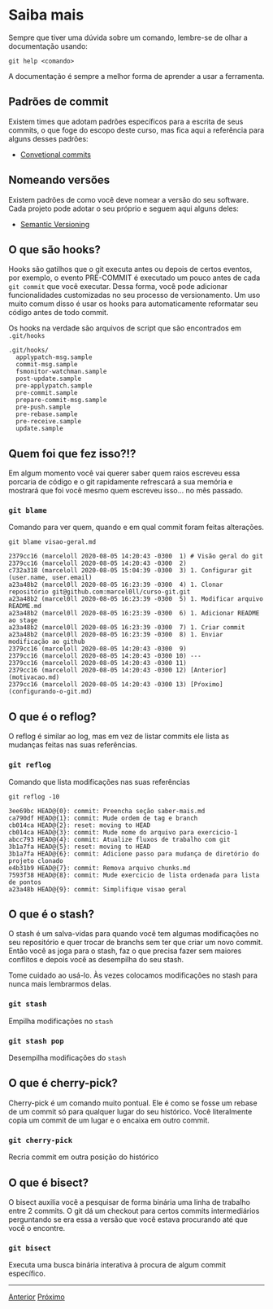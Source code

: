 # Saiba mais

Sempre que tiver uma dúvida sobre um comando, lembre-se de olhar a documentação usando:

```
git help <comando>
```

A documentação é sempre a melhor forma de aprender a usar a ferramenta.

## Padrões de commit

Existem times que adotam padrões específicos para a escrita de seus commits, o que foge
do escopo deste curso, mas fica aqui a referência para alguns desses padrões:

- [Convetional commits](https://www.conventionalcommits.org/en/v1.0.0-beta.2/)

## Nomeando versões

Existem padrões de como você deve nomear a versão do seu software. Cada projeto
pode adotar o seu próprio e seguem aqui alguns deles:

- [Semantic Versioning](https://semver.org/)

## O que são **hooks**?

Hooks são gatilhos que o git executa antes ou depois de certos eventos, por exemplo, o evento PRE-COMMIT
é executado um pouco antes de cada `git commit` que você executar. Dessa forma, você pode adicionar funcionalidades
customizadas no seu processo de versionamento. Um uso muito comum disso é usar os hooks para automaticamente reformatar
seu código antes de todo commit. 

Os hooks na verdade são arquivos de script que são encontrados em `.git/hooks`

```
.git/hooks/
  applypatch-msg.sample
  commit-msg.sample
  fsmonitor-watchman.sample
  post-update.sample
  pre-applypatch.sample
  pre-commit.sample
  prepare-commit-msg.sample
  pre-push.sample
  pre-rebase.sample
  pre-receive.sample
  update.sample
```

## Quem foi que fez isso?!?

Em algum momento você vai querer saber quem raios escreveu essa porcaria de código e o git rapidamente refrescará a
sua memória e mostrará que foi você mesmo quem escreveu isso... no mês passado.

### `git blame`

Comando para ver quem, quando e em qual commit foram feitas alterações.

`git blame visao-geral.md`

```
2379cc16 (marceloll 2020-08-05 14:20:43 -0300  1) # Visão geral do git
2379cc16 (marceloll 2020-08-05 14:20:43 -0300  2) 
c732a318 (marceloll 2020-08-05 15:04:39 -0300  3) 1. Configurar git (user.name, user.email)
a23a48b2 (marcel0ll 2020-08-05 16:23:39 -0300  4) 1. Clonar repositório git@github.com:marcel0ll/curso-git.git
a23a48b2 (marcel0ll 2020-08-05 16:23:39 -0300  5) 1. Modificar arquivo README.md
a23a48b2 (marcel0ll 2020-08-05 16:23:39 -0300  6) 1. Adicionar README ao stage
a23a48b2 (marcel0ll 2020-08-05 16:23:39 -0300  7) 1. Criar commit 
a23a48b2 (marcel0ll 2020-08-05 16:23:39 -0300  8) 1. Enviar modificação ao github
2379cc16 (marceloll 2020-08-05 14:20:43 -0300  9) 
2379cc16 (marceloll 2020-08-05 14:20:43 -0300 10) ---
2379cc16 (marceloll 2020-08-05 14:20:43 -0300 11) 
2379cc16 (marceloll 2020-08-05 14:20:43 -0300 12) [Anterior](motivacao.md)
2379cc16 (marceloll 2020-08-05 14:20:43 -0300 13) [Pŕoximo](configurando-o-git.md)
```

## O que é o **reflog**?

O reflog é similar ao log, mas em vez de listar commits ele lista as mudanças feitas nas suas referências.

### `git reflog`

Comando que lista modificações nas suas referências

`git reflog -10`

```
3ee69bc HEAD@{0}: commit: Preencha seção saber-mais.md
ca790df HEAD@{1}: commit: Mude ordem de tag e branch
cb014ca HEAD@{2}: reset: moving to HEAD
cb014ca HEAD@{3}: commit: Mude nome do arquivo para exercicio-1
abcc793 HEAD@{4}: commit: Atualize fluxos de trabalho com git
3b1a7fa HEAD@{5}: reset: moving to HEAD
3b1a7fa HEAD@{6}: commit: Adicione passo para mudança de diretório do projeto clonado
e4b31b9 HEAD@{7}: commit: Remova arquivo chunks.md
7593f38 HEAD@{8}: commit: Mude exercicio de lista ordenada para lista de pontos
a23a48b HEAD@{9}: commit: Simplifique visao geral
```

##  O que é o **stash**?

O stash é um salva-vidas para quando você tem algumas modificações no seu repositório e quer trocar de branchs sem ter
que criar um novo commit. Então você as joga para o stash, faz o que precisa fazer sem maiores
conflitos e depois você as desempilha do seu stash.

Tome cuidado ao usá-lo. Às vezes colocamos modificações no stash para nunca mais lembrarmos delas.

### `git stash`

Empilha modificações no `stash`

### `git stash pop`

Desempilha modificações do `stash`

## O que é **cherry-pick**?

Cherry-pick é um comando muito pontual. Ele é como se fosse um rebase de um commit só para qualquer lugar do seu
histórico. Você literalmente copia um commit de um lugar e o encaixa em outro commit.

### `git cherry-pick`

Recria commit em outra posição do histórico

## O que é **bisect**?

O bisect auxilia você a pesquisar de forma binária uma linha de trabalho entre 2 commits. O git dá um checkout para
certos commits intermediários perguntando se era essa a versão que você estava procurando até que você o encontre.

### `git bisect`

Executa uma busca binária interativa à procura de algum commit específico.

---

[Anterior](local-remote.md)
[Próximo](fluxos.md)
